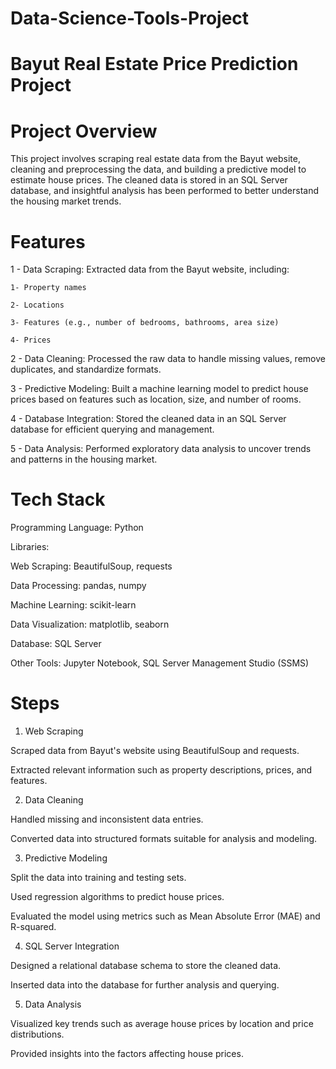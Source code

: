 # Data-Science-Tools-Project
# Bayut Real Estate Price Prediction Project

# Project Overview

This project involves scraping real estate data from the Bayut website, cleaning and preprocessing the data, and building a predictive model to estimate house prices. The cleaned data is stored in an SQL Server database, and insightful analysis has been performed to better understand the housing market trends.

# Features

1 - Data Scraping: Extracted data from the Bayut website, including:

    1- Property names

    2- Locations

    3- Features (e.g., number of bedrooms, bathrooms, area size)

    4- Prices

2 - Data Cleaning: Processed the raw data to handle missing values, remove duplicates, and standardize formats.

3 - Predictive Modeling: Built a machine learning model to predict house prices based on features such as location, size, and number of rooms.

4 - Database Integration: Stored the cleaned data in an SQL Server database for efficient querying and management.

5 - Data Analysis: Performed exploratory data analysis to uncover trends and patterns in the housing market.

# Tech Stack

Programming Language: Python

Libraries:

Web Scraping: BeautifulSoup, requests

Data Processing: pandas, numpy

Machine Learning: scikit-learn

Data Visualization: matplotlib, seaborn

Database: SQL Server

Other Tools: Jupyter Notebook, SQL Server Management Studio (SSMS)

# Steps

1. Web Scraping

Scraped data from Bayut's website using BeautifulSoup and requests.

Extracted relevant information such as property descriptions, prices, and features.

2. Data Cleaning

Handled missing and inconsistent data entries.

Converted data into structured formats suitable for analysis and modeling.

3. Predictive Modeling

Split the data into training and testing sets.

Used regression algorithms to predict house prices.

Evaluated the model using metrics such as Mean Absolute Error (MAE) and R-squared.

4. SQL Server Integration

Designed a relational database schema to store the cleaned data.

Inserted data into the database for further analysis and querying.

5. Data Analysis

Visualized key trends such as average house prices by location and price distributions.

Provided insights into the factors affecting house prices.
